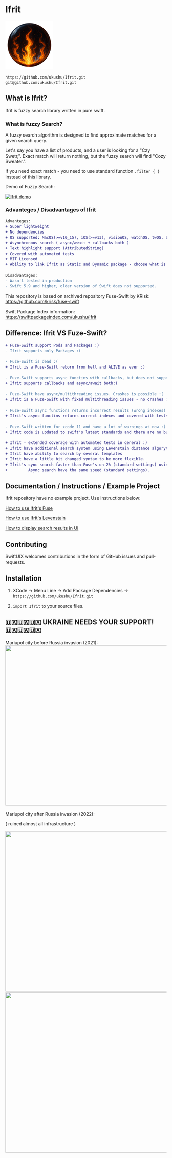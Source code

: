 # Ifrit

<img src="https://raw.githubusercontent.com/ukushu/Ifrit/main/Ifrit_Logo_360.png" width="150" height="150">

```
https://github.com/ukushu/Ifrit.git
git@github.com:ukushu/Ifrit.git
```

## What is Ifrit?
Ifrit is fuzzy search library written in pure swift.

### What is fuzzy Search?

A fuzzy search algorithm is designed to find approximate matches for a given search query. 

Let's say you have a list of products, and a user is looking for a "Czy Swetr,". Exact match will return nothing, but the fuzzy search will find "Cozy Sweater.".

If you need exact match - you need to use standard function `.filter { }` instead of this library.

Demo of Fuzzy Search:
<!-- ![Demo](https://s17.postimg.org/47a90nmvj/bitap-search-demo.gif) -->

[![Ifrit demo][1]][1]

### Advanteges / Disadvantages of Ifrit

```diff
Advanteges:
+ Super lightweight
+ No dependencies
+ OS supported: MacOS(>=v10_15), iOS(>=v13), visionOS, watchOS, twOS, Linux
+ Asynchronous search ( async/await + callbacks both )
+ Text highlight support (AttributedString)
+ Covered with automated tests
+ MIT Licensed
+ Ability to link Ifrit as Static and Dynamic package - choose what is better in your case

Disadvantages:
- Wasn't tested in production
- Swift 5.9 and higher, older version of Swift does not supported.
```

This repository is based on archived repository Fuse-Swift by KRisk: https://github.com/krisk/fuse-swift

Swift Package Index information: https://swiftpackageindex.com/ukushu/Ifrit


## Difference: Ifrit VS Fuze-Swift?
```diff
+ Fuze-Swift support Pods and Packages :)
- Ifrit supports only Packages :(

- Fuze-Swift is dead :(
+ Ifrit is a Fuse-Swift reborn from hell and ALIVE as ever :)

- Fuze-Swift supports async functins with callbacks, but does not support async/await
+ Ifrit supports callbacks and async/await both:)

- Fuze-Swift have async/multithreading issues. Crashes is possible :(
+ Ifrit is a Fuze-Swift with fixed multithreading issues - no crashes :)

- Fuze-Swift async functions returns incorrect results (wrong indexes) :((((
+ Ifrit's async functins returns correct indexes and covered with tests :)

- Fuze-Swift written for xcode 11 and have a lot of warnings at now :(
+ Ifrit code is updated to swift's latest standards and there are no build warnings :)

+ Ifrit - extended coverage with automated tests in general :)
+ Ifrit have additional search system using Levenstain distance algorythm :)
+ Ifrit have ability to search by several templates
+ Ifrit have a little bit changed syntax to be more flexible.
+ Ifrit's sync search faster than Fuse's on 2% (standard settings) using M1 processor.
+         Async search have tha same speed (standard settings).
```

## Documentation / Instructions / Example Project

Ifrit repository have no example project. Use instructions below:

[How to use Ifrit's Fuse](https://github.com/ukushu/Ifrit/blob/main/Documentation/FuseInstructions.md)

[How to use Ifrit's Levenstain](https://github.com/ukushu/Ifrit/blob/main/Documentation/LevenstainInstructions.md)

[How to display search results in UI](https://github.com/ukushu/Ifrit/blob/main/Documentation/HowToUseSrchResult.md)

## Contributing

SwiftUIX welcomes contributions in the form of GitHub issues and pull-requests.

## Installation

1. XCode -> Menu Line -> Add Package Dependencies -> `https://github.com/ukushu/Ifrit.git`

2. `import Ifrit` to your source files.

  [1]: https://i.sstatic.net/8MwFeAHT.gif

## 🇺🇦🇺🇦🇺🇦 UKRAINE NEEDS YOUR SUPPORT! 🇺🇦🇺🇦🇺🇦

Mariupol city before Russia invasion (2021):
<img src="https://external-content.duckduckgo.com/iu/?u=https%3A%2F%2Fmistomariupol.com.ua%2Fwp-content%2Fuploads%2F2021%2F03%2Fdji_0301.mp4_snapshot_00.00.993-scaled.jpg" width="800" height="500">

Mariupol city after Russia invasion (2022):

( ruined almost all infrastructure )

<img src="https://www.ukrainianworldcongress.org/wp-content/uploads/2024/01/032522mariupol1_1920x1080.jpg" width="800" height="500">

<img src="https://truthout.org/app/uploads/2022/04/2022_0411-mariupol-ukraine-scaled.jpg" width="800" height="500">


